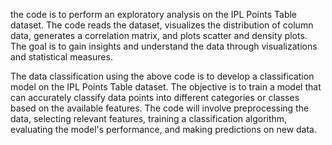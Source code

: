 the code is to perform an exploratory analysis on the IPL Points Table dataset. The code reads the dataset, visualizes the distribution of column data, generates a correlation matrix, and plots scatter and density plots. The goal is to gain insights and understand the data through visualizations and statistical measures.

The data classification using the above code is to develop a classification model on the IPL Points Table dataset. The objective is to train a model that can accurately classify data points into different categories or classes based on the available features. The code will involve preprocessing the data, selecting relevant features, training a classification algorithm, evaluating the model's performance, and making predictions on new data.
